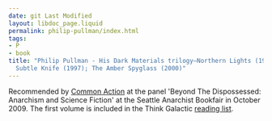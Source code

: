 ```yaml
---
date: git Last Modified
layout: libdoc_page.liquid
permalink: philip-pullman/index.html
tags:
- P
- book
title: "Philip Pullman - His Dark Materials trilogy—Northern Lights (1995);  The
  Subtle Knife (1997); The Amber Spyglass (2000)"
---
```


Recommended by <a href="http://nwsfsnews.blogspot.com/2009/10/i-wanna-read-sf-anarchy.html"> Common Action</a> at the panel 'Beyond The Dispossessed: Anarchism and Science  Fiction' at the Seattle Anarchist Bookfair in October 2009. The first volume is included  in the Think Galactic <a href="http://thinkgalactic.org/reading-lists/by-author/">reading list</a>.